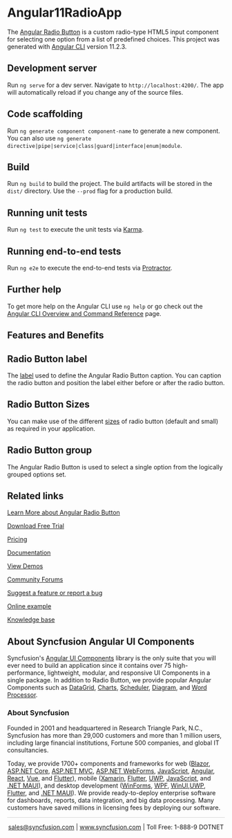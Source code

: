 # Angular11RadioApp

The [Angular Radio Button](https://www.syncfusion.com/angular-components/angular-radio-button?utm_source=github&utm_medium=listing&utm_campaign=angular-radio-button-github-samples) is a custom radio-type HTML5 input component for selecting one option from a list of predefined choices. This project was generated with [Angular CLI](https://github.com/angular/angular-cli) version 11.2.3.

## Development server

Run `ng serve` for a dev server. Navigate to `http://localhost:4200/`. The app will automatically reload if you change any of the source files.

## Code scaffolding

Run `ng generate component component-name` to generate a new component. You can also use `ng generate directive|pipe|service|class|guard|interface|enum|module`.

## Build

Run `ng build` to build the project. The build artifacts will be stored in the `dist/` directory. Use the `--prod` flag for a production build.

## Running unit tests

Run `ng test` to execute the unit tests via [Karma](https://karma-runner.github.io).

## Running end-to-end tests

Run `ng e2e` to execute the end-to-end tests via [Protractor](http://www.protractortest.org/).

## Further help

To get more help on the Angular CLI use `ng help` or go check out the [Angular CLI Overview and Command Reference](https://angular.io/cli) page.

## Features and Benefits

## Radio Button label

The [label](https://ej2.syncfusion.com/angular/documentation/radio-button/label-and-size/#label?utm_source=github&utm_medium=listing&utm_campaign=angular-radio-button-github-samples) used to define the Angular Radio Button caption. You can caption the radio button and position the label either before or after the radio button.

## Radio Button Sizes

You can make use of the different [sizes](https://ej2.syncfusion.com/angular/documentation/radio-button/label-and-size/#size?utm_source=github&utm_medium=listing&utm_campaign=angular-radio-button-github-samples) of radio button (default and small) as required in your application.

## Radio Button group

The Angular Radio Button is used to select a single option from the logically grouped options set.

## Related links
[Learn More about Angular Radio Button](https://www.syncfusion.com/angular-ui-components/angular-radio-button?utm_source=github&utm_medium=listing&utm_campaign=angular-radio-button-github-samples)

[Download Free Trial](https://www.syncfusion.com/downloads/angular?utm_source=github&utm_medium=listing&utm_campaign=angular-radio-button-github-samples)

[Pricing](https://www.syncfusion.com/sales/products/angular?utm_source=github&utm_medium=listing&utm_campaign=angular-radio-button-github-samples)

[Documentation](https://ej2.syncfusion.com/angular/documentation/radio-button/getting-started/?utm_source=github&utm_medium=listing&utm_campaign=angular-radio-button-github-samples)

[View Demos](https://github.com/SyncfusionExamples/ej2-angular-11-radio-button?utm_source=github&utm_medium=listing&utm_campaign=angular-radio-button-github-samples)

[Community Forums](https://www.syncfusion.com/forums/angular-ui-components?utm_source=github&utm_medium=listing&utm_campaign=angular-radio-button-github-samples)

[Suggest a feature or report a bug](https://www.syncfusion.com/feedback/angular?utm_source=github&utm_medium=listing&utm_campaign=angular-radio-button-github-samples)

[Online example](https://ej2.syncfusion.com/angular/demos/#/material/button/radio-button?utm_source=github&utm_medium=listing&utm_campaign=angular-radio-button-github-samples)

[Knowledge base](https://www.syncfusion.com/kb/angular-ui-components?utm_source=github&utm_medium=listing&utm_campaign=angular-radio-button-github-samples)


## About Syncfusion Angular UI Components

Syncfusion's [Angular UI Components](https://www.syncfusion.com/angular-ui-components?utm_source=github&utm_medium=listing&utm_campaign=angular-radio-button-github-samples) library is the only suite that you will ever need to build an application since it contains over 75 high-performance, lightweight, modular, and responsive UI Components in a single package. In addition to Radio Button, we provide popular Angular Components such as [DataGrid](https://www.syncfusion.com/angular-ui-components/angular-grid?utm_source=github&utm_medium=listing&utm_campaign=angular-radio-button-github-samples), [Charts](https://www.syncfusion.com/angular-ui-components/angular-charts?utm_source=github&utm_medium=listing&utm_campaign=angular-radio-button-github-samples), [Scheduler](https://www.syncfusion.com/angular-ui-components/angular-scheduler?utm_source=github&utm_medium=listing&utm_campaign=angular-radio-button-github-samples), [Diagram](https://www.syncfusion.com/angular-ui-components/angular-diagram?utm_source=github&utm_medium=listing&utm_campaign=angular-radio-button-github-samples), and [Word Processor](https://www.syncfusion.com/angular-ui-components/angular-word-processor?utm_source=github&utm_medium=listing&utm_campaign=angular-radio-button-github-samples).

### About Syncfusion
Founded in 2001 and headquartered in Research Triangle Park, N.C., Syncfusion has more than 29,000 customers and more than 1 million users, including large financial institutions, Fortune 500 companies, and global IT consultancies.

Today, we provide 1700+ components and frameworks for web ([Blazor](https://www.syncfusion.com/blazor-components?utm_source=github&utm_medium=listing&utm_campaign=angular-radio-button-github-samples), [ASP.NET Core](https://www.syncfusion.com/aspnet-core-ui-controls?utm_source=github&utm_medium=listing&utm_campaign=angular-radio-button-github-samples), [ASP.NET MVC](https://www.syncfusion.com/aspnet-mvc-ui-controls?utm_source=github&utm_medium=listing&utm_campaign=angular-radio-button-github-samples), [ASP.NET WebForms](https://www.syncfusion.com/jquery/aspnet-webforms-ui-controls?utm_source=github&utm_medium=listing&utm_campaign=angular-radio-button-github-samples), [JavaScript](https://www.syncfusion.com/javascript-ui-controls?utm_source=github&utm_medium=listing&utm_campaign=angular-radio-button-github-samples), [Angular](https://www.syncfusion.com/angular-ui-components?utm_source=github&utm_medium=listing&utm_campaign=angular-radio-button-github-samples), [React](https://www.syncfusion.com/react-ui-components?utm_source=github&utm_medium=listing&utm_campaign=angular-radio-button-github-samples), [Vue](https://www.syncfusion.com/vue-ui-components?utm_source=github&utm_medium=listing&utm_campaign=angular-radio-button-github-samples), and [Flutter](https://www.syncfusion.com/flutter-widgets?utm_source=github&utm_medium=listing&utm_campaign=angular-radio-button-github-samples)), mobile ([Xamarin](https://www.syncfusion.com/xamarin-ui-controls?utm_source=github&utm_medium=listing&utm_campaign=angular-radio-button-github-samples), [Flutter](https://www.syncfusion.com/flutter-widgets?utm_source=github&utm_medium=listing&utm_campaign=angular-radio-button-github-samples), [UWP](https://www.syncfusion.com/uwp-ui-controls?utm_source=github&utm_medium=listing&utm_campaign=angular-radio-button-github-samples), [JavaScript](https://www.syncfusion.com/javascript-ui-controls?utm_source=github&utm_medium=listing&utm_campaign=angular-radio-button-github-samples), and [.NET MAUI](https://www.syncfusion.com/maui-controls?utm_source=github&utm_medium=listing&utm_campaign=angular-radio-button-github-samples)), and desktop development ([WinForms](https://www.syncfusion.com/winforms-ui-controls?utm_source=github&utm_medium=listing&utm_campaign=angular-radio-button-github-samples), [WPF](https://www.syncfusion.com/wpf-controls?utm_source=github&utm_medium=listing&utm_campaign=angular-radio-button-github-samples), [WinUI](https://www.syncfusion.com/winui-controls?utm_source=github&utm_medium=listing&utm_campaign=angular-radio-button-github-samples),[UWP](https://www.syncfusion.com/uwp-ui-controls?utm_source=github&utm_medium=listing&utm_campaign=angular-radio-button-github-samples), [Flutter](https://www.syncfusion.com/flutter-widgets?utm_source=github&utm_medium=listing&utm_campaign=angular-radio-button-github-samples), and [.NET MAUI](https://www.syncfusion.com/maui-controls?utm_source=github&utm_medium=listing&utm_campaign=angular-radio-button-github-samples)). We provide ready-to-deploy enterprise software for dashboards, reports, data integration, and big data processing. Many customers have saved millions in licensing fees by deploying our software.

<hr style="height:0.3px;border:none;color:lightgrey;background-color:lightgrey;" />

<p align="center">
<a href="mailto:sales@syncfusion.com?Subject=Syncfusion Angular Radio Button - GitHub" target="_top">sales@syncfusion.com</a> | <a href="https://www.syncfusion.com?utm_source=github&utm_medium=listing&utm_campaign=angular-radio-button-github-samples">www.syncfusion.com</a> | Toll Free: 1-888-9 DOTNET <br>
</p>
